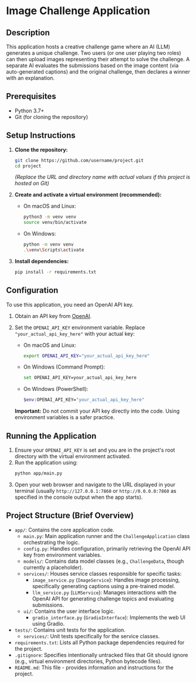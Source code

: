 # Image Challenge Application

## Description
This application hosts a creative challenge game where an AI (LLM) generates a unique challenge. Two users (or one user playing two roles) can then upload images representing their attempt to solve the challenge. A separate AI evaluates the submissions based on the image content (via auto-generated captions) and the original challenge, then declares a winner with an explanation.

## Prerequisites
*   Python 3.7+
*   Git (for cloning the repository)

## Setup Instructions

1.  **Clone the repository:**
    ```bash
    git clone https://github.com/username/project.git
    cd project
    ```
    *(Replace the URL and directory name with actual values if this project is hosted on Git)*

2.  **Create and activate a virtual environment (recommended):**
    *   On macOS and Linux:
        ```bash
        python3 -m venv venv
        source venv/bin/activate
        ```
    *   On Windows:
        ```bash
        python -m venv venv
        .\venv\Scripts\activate
        ```

3.  **Install dependencies:**
    ```bash
    pip install -r requirements.txt
    ```

## Configuration

To use this application, you need an OpenAI API key.

1.  Obtain an API key from [OpenAI](https://platform.openai.com/signup/).
2.  Set the `OPENAI_API_KEY` environment variable. Replace `"your_actual_api_key_here"` with your actual key:

    *   On macOS and Linux:
        ```bash
        export OPENAI_API_KEY="your_actual_api_key_here"
        ```
    *   On Windows (Command Prompt):
        ```bash
        set OPENAI_API_KEY=your_actual_api_key_here
        ```
    *   On Windows (PowerShell):
        ```bash
        $env:OPENAI_API_KEY="your_actual_api_key_here"
        ```
    **Important:** Do not commit your API key directly into the code. Using environment variables is a safer practice.

## Running the Application

1.  Ensure your `OPENAI_API_KEY` is set and you are in the project's root directory with the virtual environment activated.
2.  Run the application using:
    ```bash
    python app/main.py
    ```
3.  Open your web browser and navigate to the URL displayed in your terminal (usually `http://127.0.0.1:7860` or `http://0.0.0.0:7860` as specified in the console output when the app starts).

## Project Structure (Brief Overview)

*   `app/`: Contains the core application code.
    *   `main.py`: Main application runner and the `ChallengeApplication` class orchestrating the logic.
    *   `config.py`: Handles configuration, primarily retrieving the OpenAI API key from environment variables.
    *   `models/`: Contains data model classes (e.g., `ChallengeData`, though currently a placeholder).
    *   `services/`: Houses service classes responsible for specific tasks:
        *   `image_service.py` (`ImageService`): Handles image processing, specifically generating captions using a pre-trained model.
        *   `llm_service.py` (`LLMService`): Manages interactions with the OpenAI API for generating challenge topics and evaluating submissions.
    *   `ui/`: Contains the user interface logic.
        *   `gradio_interface.py` (`GradioInterface`): Implements the web UI using Gradio.
*   `tests/`: Contains unit tests for the application.
    *   `services/`: Unit tests specifically for the service classes.
*   `requirements.txt`: Lists all Python package dependencies required for the project.
*   `.gitignore`: Specifies intentionally untracked files that Git should ignore (e.g., virtual environment directories, Python bytecode files).
*   `README.md`: This file - provides information and instructions for the project.
